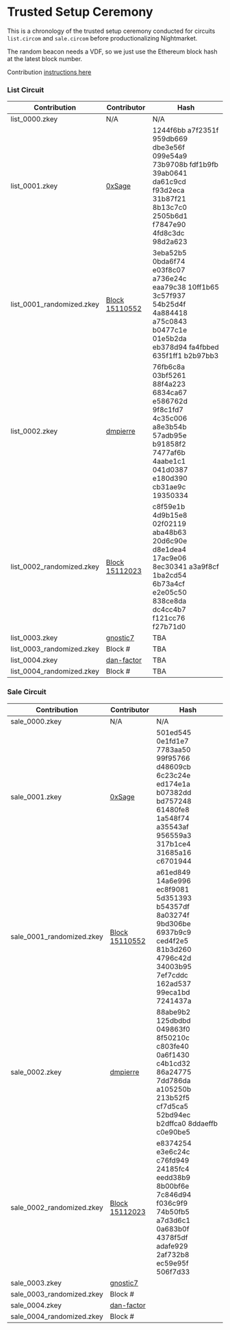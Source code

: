 # Trusted Setup Ceremony

This is a chronology of the trusted setup ceremony conducted for circuits `list.circom` and `sale.circom` before productionalizing Nightmarket. 

The random beacon needs a VDF, so we just use the Ethereum block hash at the latest block number. 

Contribution [instructions here](https://github.com/factorgroup/nightmarket/blob/main/trustedsetup/CONTRIBUTE.md)

### List Circuit
| Contribution | Contributor | Hash | 
| -------- | -------- | -------- |
| list_0000.zkey | N/A | N/A|
| list_0001.zkey | [0xSage](https://github.com/0xSage) |1244f6bb a7f2351f 959db669 dbe3e56f 099e54a9 73b9708b fdf1b9fb 39ab0641 da61c9cd f93d2eca 31b87f21 8b13c7c0 2505b6d1 f7847e90 4fd8c3dc 98d2a623|
|list_0001_randomized.zkey| [Block 15110552](https://etherscan.io/block/15110552) |3eba52b5 0bda6f74 e03f8c07 a736e24c eaa79c38 10ff1b65 3c57f937 54b25d4f 4a884418 a75c0843 b0477c1e 01e5b2da eb378d94 fa4fbbed 635f1ff1 b2b97bb3|
|list_0002.zkey|[dmpierre](https://github.com/dmpierre)|76fb6c8a 03bf5261 88f4a223 6834ca67 e586762d 9f8c1fd7 4c35c006 a8e3b54b 57adb95e b91858f2 7477af6b 4aabe1c1 041d0387 e180d390 cb31ae9c 19350334|
|list_0002_randomized.zkey| [Block 15112023](https://etherscan.io/block/15112023) |c8f59e1b 4d9b15e8 02f02119 aba48b63 20d6c90e d8e1dea4 17ac9e06 8ec30341 a3a9f8cf 1ba2cd54 6b73a4cf e2e05c50 838ce8da dc4cc4b7 f121cc76 f27b71d0|
|list_0003.zkey|[gnostic7](https://github.com/gnostic7)|TBA|
|list_0003_randomized.zkey| Block # |TBA|
|list_0004.zkey|[dan-factor](https://github.com/dan-factor) |TBA|
|list_0004_randomized.zkey| Block # |TBA|

### Sale Circuit
| Contribution | Contributor | Hash |
| -------- | -------- | -------- |
| sale_0000.zkey | N/A | N/A|
| sale_0001.zkey | [0xSage](https://github.com/0xSage) |501ed545 0e1fd1e7 7783aa50 99f95766 d48609cb 6c23c24e ed174e1a b07382dd bd757248 61480fe8 1a548f74 a35543af 956559a3 317b1ce4 31685a16 c6701944|
|sale_0001_randomized.zkey| [Block 15110552](https://etherscan.io/block/15110552) |a61ed849 14a6e996 ec8f9081 5d351393 b54357df 8a03274f 9bd306be 6937b9c9 ced4f2e5 81b3d260 4796c42d 34003b95 7ef7cddc 162ad537 99eca1bd 7241437a|
|sale_0002.zkey|[dmpierre](https://github.com/dmpierre)|88abe9b2 125dbdbd 049863f0 8f50210c c803fe40 0a6f1430 c4b1cd32 86a24775 7dd786da a105250b 213b52f5 cf7d5ca5 52bd94ec b2dffca0 8ddaeffb c0e90be5|
|sale_0002_randomized.zkey| [Block 15112023](https://etherscan.io/block/15112023) |e8374254 e3e6c24c c76fd949 24185fc4 eedd38b9 8b00bf6e 7c846d94 f036c9f9 74b50fb5 a7d3d6c1 0a683b0f 4378f5df adafe929 2af732b8 ec59e95f 506f7d33|
|sale_0003.zkey|[gnostic7](https://github.com/gnostic7)||
|sale_0003_randomized.zkey| Block # ||
|sale_0004.zkey|[dan-factor](https://github.com/dan-factor)||
|sale_0004_randomized.zkey| Block # ||
